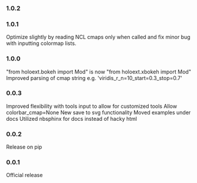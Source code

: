 ### 1.0.2

### 1.0.1
Optimize slightly by reading NCL cmaps only when called and fix minor bug with inputting colormap lists.

### 1.0.0
"from holoext.bokeh import Mod" is now "from holoext.xbokeh import Mod"
Improved parsing of cmap string e.g. 'viridis_r_n=10_start=0.3_stop=0.7'

### 0.0.3
Improved flexibility with tools input to allow for customized tools
Allow colorbar_cmap=None
New save to svg functionality
Moved examples under docs
Utilized nbsphinx for docs instead of hacky html

### 0.0.2
Release on pip

### 0.0.1
Official release